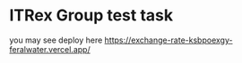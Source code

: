 # ITRex Group test task
you may see deploy here https://exchange-rate-ksbpoexgy-feralwater.vercel.app/
